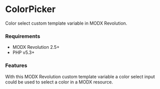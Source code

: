 # ColorPicker

Color select custom template variable in MODX Revolution.

### Requirements

* MODX Revolution 2.5+
* PHP v5.3+

### Features

With this MODX Revolution custom template variable a color select input
could be used to select a color in a MODX resource.
